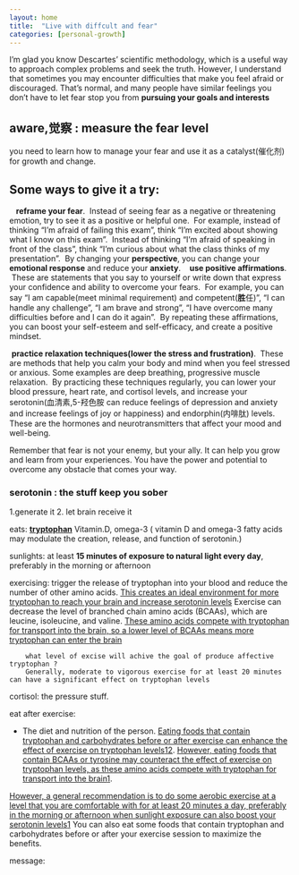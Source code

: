 ```yaml
---
layout: home
title:  "Live with diffcult and fear"
categories: [personal-growth]
---
```

I’m glad you know Descartes’ scientific methodology, which is a useful way to approach complex problems and seek the truth.
However, I understand that sometimes you may encounter difficulties that make you feel afraid or discouraged.
That’s normal, and many people have similar feelings
you don’t have to let fear stop you from **pursuing your goals and interests**

## aware,觉察 : measure the fear level 
you need to learn how to manage your fear and use it as a catalyst(催化剂) for growth and change.

## Some ways to give it a try:
 
 **reframe your fear**. 
 Instead of seeing fear as a negative or threatening emotion, try to see it as a positive or helpful one. 
 For example, instead of thinking “I’m afraid of failing this exam”, think “I’m excited about showing what I know on this exam”. 
 Instead of thinking “I’m afraid of speaking in front of the class”, think “I’m curious about what the class thinks of my presentation”.
 By changing your **perspective**, you can change your **emotional response** and reduce your **anxiety**.
 
 **use positive affirmations**. 
 These are statements that you say to yourself or write down that express your confidence and ability to overcome your fears. 
 For example, you can say “I am capable(meet minimal requirement) and competent(**胜**任)”, “I can handle any challenge”, “I am brave and strong”, “I have overcome many difficulties before and I can do it again”. 
 By repeating these affirmations, you can boost your self-esteem and self-efficacy, and create a positive mindset.

 **practice relaxation techniques(lower the stress and frustration)**. 
 These are methods that help you calm your body and mind when you feel stressed or anxious. Some examples are deep breathing, progressive muscle relaxation. 
 By practicing these techniques regularly, you can lower your blood pressure, heart rate, and cortisol levels, and increase your serotonin(血清素,5-羟色胺 can reduce feelings of depression and anxiety and increase feelings of joy or happiness) and endorphin(内啡肽) levels. These are the hormones and neurotransmitters that affect your mood and well-being.

Remember that fear is not your enemy, but your ally. It can help you grow and learn from your experiences. You have the power and potential to overcome any obstacle that comes your way.


### serotonin : the stuff keep you sober

1.generate it  2. let brain receive it 



eats: **[tryptophan](https://www.verywellhealth.com/tryptophan-7092730)** Vitamin.D, omega-3  ( vitamin D and omega-3 fatty acids may modulate the creation, release, and function of serotonin.)


sunlights: at least **15 minutes of exposure to natural light every day**, preferably in the morning or afternoon


exercising: trigger the release of tryptophan into your blood and reduce the number of other amino acids. [This creates an ideal environment for more tryptophan to reach your brain and increase serotonin levels](https://www.medicinenet.com/how_do_i_increase_serotonin/article.htm)
		Exercise can decrease the level of branched chain amino acids (BCAAs), which are leucine, isoleucine, and valine. [These amino acids compete with tryptophan for transport into the brain, so a lower level of BCAAs means more tryptophan can enter the brain](https://www.ncbi.nlm.nih.gov/pmc/articles/PMC2077351/)

		what level of excise will achive the goal of produce affective tryptophan ?
		Generally, moderate to vigorous exercise for at least 20 minutes can have a significant effect on tryptophan levels
		


cortisol: the pressure stuff.

eat after  exercise:
- The diet and nutrition of the person. [Eating foods that contain tryptophan and carbohydrates before or after exercise can enhance the effect of exercise on tryptophan levels](https://www.ncbi.nlm.nih.gov/pmc/articles/PMC2077351/)[1](https://www.ncbi.nlm.nih.gov/pmc/articles/PMC2077351/)[2](https://www.nature.com/articles/s41598-021-90616-6). [However, eating foods that contain BCAAs or tyrosine may counteract the effect of exercise on tryptophan levels, as these amino acids compete with tryptophan for transport into the brain](https://www.ncbi.nlm.nih.gov/pmc/articles/PMC2077351/)[1](https://www.ncbi.nlm.nih.gov/pmc/articles/PMC2077351/).


[However, a general recommendation is to do some aerobic exercise at a level that you are comfortable with for at least 20 minutes a day, preferably in the morning or afternoon when sunlight exposure can also boost your serotonin levels](https://www.ncbi.nlm.nih.gov/pmc/articles/PMC2077351/)[1](https://www.ncbi.nlm.nih.gov/pmc/articles/PMC2077351/)
You can also eat some foods that contain tryptophan and carbohydrates before or after your exercise session to maximize the benefits.


message:
	




